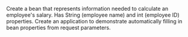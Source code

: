  Create a bean that represents information needed to calculate an employee's salary. Has String (employee name) and int (employee ID) properties. Create an application to demonstrate automatically filling in bean properties from request parameters.